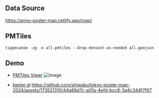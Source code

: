 ## Data Source
https://anno-poster-map.netlify.app/map/

## PMTiles
```
tippecanoe -zg -o all.pmtiles --drop-densest-as-needed all.geojson
```
## Demo
- [PMTiles Viwer](https://pmtiles.io/?url=https://shiwaku.github.io/tokyo-poster-map-2024/data/all.pmtiles#map=10.17/35.6757/139.5076)
![image](https://github.com/shiwaku/tokyo-poster-map-2024/assets/173521310/5ba5bacb-3d4e-4f49-843e-266bdc5b500d)

- [kepler.gl](https://shiwaku.github.io/tokyo-poster-map-2024/kepler.gl.html)
https://github.com/shiwaku/tokyo-poster-map-2024/assets/173521310/44a88d7c-a01a-4efd-bcc8-3a4c344f7f67

